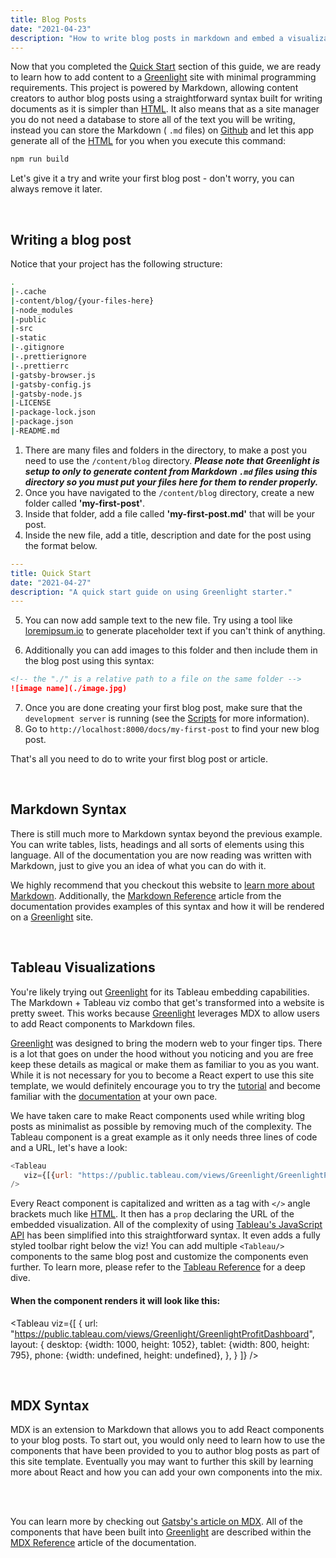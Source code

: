```yaml
---
title: Blog Posts
date: "2021-04-23"
description: "How to write blog posts in markdown and embed a visualization"
---
```


Now that you completed the [Quick Start](/docs/quick-start) section of this guide, we are ready to learn how to add
content to a [Greenlight](/) site with minimal programming requirements. This project is powered by <Ext color="has-text-md" to="https://www.markdownguide.org/">Markdown</Ext>, allowing content creators to author blog posts using a straightforward syntax built for writing documents as it is simpler than [HTML](https://html.com/). It also means that as a site manager you do not need a database to store all of the text you will be writing, instead you can store the <Ext color="has-text-md" to="https://www.markdownguide.org/">Markdown</Ext> ( `.md` files) on [Github](https://github.com/) and let this app generate all of the [HTML](https://html.com/) for you when you execute this command:

```bash
npm run build
```

Let's give it a try and write your first blog post - don't worry, you can always remove it later.

<br/>

## Writing a blog post

Notice that your project has the following structure:

```bash {3}
.
|-.cache
|-content/blog/{your-files-here}
|-node_modules
|-public
|-src
|-static
|-.gitignore
|-.prettierignore
|-.prettierrc
|-gatsby-browser.js
|-gatsby-config.js
|-gatsby-node.js
|-LICENSE
|-package-lock.json
|-package.json
|-README.md
```

1. There are many files and folders in the directory, to make a post you need to use the `/content/blog` directory. ***Please note that Greenlight is setup to only to generate content from Markdown `.md` files using this directory so you must put your files here for them to render properly.***
2. Once you have navigated to the `/content/blog` directory, create a new folder called **'my-first-post'**.
3. Inside that folder, add a file called **'my-first-post.md'** that will be your post.
4. Inside the new file, add a title, description and date for the post using the format below.

```yaml
---
title: Quick Start
date: "2021-04-27"
description: "A quick start guide on using Greenlight starter."
---
```
5. You can now add sample text to the new file. Try using a tool like [loremipsum.io](https://loremipsum.io/) to generate placeholder text if you can't think of anything.

6. Additionally you can add images to this folder and then include them in the blog post using this syntax:
```markdown
<!-- the "./" is a relative path to a file on the same folder -->
![image name](./image.jpg)
```
7. Once you are done creating your first blog post, make sure that the `development server` is running (see the [Scripts](/docs/quick-start/#scripts) for more information).
8. Go to `http://localhost:8000/docs/my-first-post` to find your new blog post.

That's all you need to do to write your first blog post or article.

<br/>

## Markdown Syntax

There is still much more to <Ext color="has-text-md" to="https://www.markdownguide.org/">Markdown syntax</Ext> beyond the previous example. You can write tables, lists, headings and all sorts of elements using this language. All of the documentation you are now reading was written with <Ext color="has-text-md" to="https://www.markdownguide.org/">Markdown</Ext>, just to give you an idea of what you can do with it.

We highly recommend that you checkout this website to [learn more about Markdown](https://www.markdownguide.org/). Additionally, the [Markdown Reference](/docs/markdown-reference) article from the documentation provides examples of this syntax and how it will be rendered on a [Greenlight](/) site.

<br/>

## Tableau Visualizations

You're likely trying out [Greenlight](/) for its <Ext color="has-text-tableau" to="https://www.tableau.com/">Tableau</Ext> embedding capabilities. The <Ext color="has-text-md" to="https://www.markdownguide.org/">Markdown</Ext> + <Ext color="has-text-tableau" to="https://www.tableau.com/">Tableau</Ext> viz combo that get's transformed into a website is pretty sweet. This works because [Greenlight](/) leverages <Ext color="has-text-mdx" to="https://mdxjs.com/getting-started/">MDX</Ext> to allow users to add <Ext color="has-text-react" to="https://reactjs.org/">React</Ext> components to <Ext color="has-text-md" to="https://www.markdownguide.org/">Markdown</Ext> files.

[Greenlight](/) was designed to bring the modern web to your finger tips. There is a lot that goes on under the hood without you noticing and you are free keep these details as magical or make them as familiar to you as you want. While it is not necessary for you to become a <Ext color="has-text-react" to="https://reactjs.org/">React</Ext> expert to use this site template, we would definitely encourage you to try the [tutorial](https://reactjs.org/tutorial/tutorial.html) and become familiar with the [documentation](https://reactjs.org/docs/getting-started.html) at your own pace.

We have taken care to make <Ext color="has-text-react" to="https://reactjs.org/">React</Ext> components used while writing blog posts as minimalist as possible by removing much of the complexity. The <Ext color="has-text-tableau" to="https://www.tableau.com/">Tableau</Ext> component is a great example as it only needs three lines of code and a URL, let's have a look:

```js {numberLines}
<Tableau
   viz={[{url: "https://public.tableau.com/views/Greenlight/GreenlightProfitDashboard"}]}
/>
```

Every <Ext color="has-text-react" to="https://reactjs.org/">React</Ext> component is capitalized and written as a tag with `</>` angle brackets much like [HTML](https://html.com/). It then has a `prop` declaring the URL of the embedded visualization. All of the complexity of using [Tableau's JavaScript API](https://help.tableau.com/current/api/js_api/en-us/JavaScriptAPI/js_api_ref.htm) has been simplified into this straightforward syntax. It even adds a fully styled toolbar right below the viz! You can add multiple `<Tableau/>` components to the same blog post and customize the components even further. To learn more, please refer to the [Tableau Reference](/docs/tableau-reference) for a deep dive.

#### When the component renders it will look like this:

<Tableau
   viz={[
      {
         url: "https://public.tableau.com/views/Greenlight/GreenlightProfitDashboard",
         layout: {
            desktop: {width: 1000, height: 1052},
            tablet: {width: 800, height: 795},
            phone: {width: undefined, height: undefined},
         },
      }
   ]}
/>

<br/>

## MDX Syntax

<Ext color="has-text-mdx" to="https://mdxjs.com/getting-started/">MDX</Ext> is an extension to <Ext color="has-text-md" to="https://www.markdownguide.org/">Markdown</Ext> that allows you to add <Ext color="has-text-react" to="https://reactjs.org/">React</Ext> components to your blog posts. To start out, you would only need to learn how to use the components that have been provided to you to author blog posts as part of this site template. Eventually you may want to further this skill by learning more about <Ext color="has-text-react" to="https://reactjs.org/">React</Ext> and how you can add your own components into the mix.

<br/>
<br/>

You can learn more by checking out [Gatsby's article on MDX](https://www.gatsbyjs.com/docs/glossary/mdx/). All of the components that have been built into [Greenlight](/) are described within the [MDX Reference](/docs/mdx-reference) article of the documentation.

<PostNav
  next="Markdown Reference"
  toNext="/docs/markdown-reference"
  previous="Quick Start"
  toPrev="/docs/quick-start"
/>
